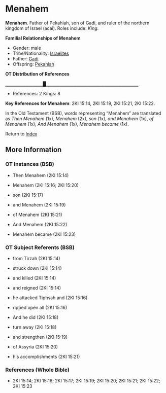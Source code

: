# Menahem
**Menahem**. 
Father of Pekahiah, son of Gadi, and ruler of the northern kingdom of Israel (acai). 
Roles include: 
_King_. 




**Familial Relationships of Menahem**


* Gender: male
* Tribe/Nationality: [Israelites](../../../groups/md/acai/Israel.md)
* Father: [Gadi](Gadi.md)
* Offspring: [Pekahiah](Pekahiah.md)


**OT Distribution of References**

▁▁▁▁▁▁▁▁▁▁▁█▁▁▁▁▁▁▁▁▁▁▁▁▁▁▁▁▁▁▁▁▁▁▁▁▁▁▁
* References: 2 Kings: 8



**Key References for Menahem**: 
2KI 15:14, 2KI 15:19, 2KI 15:21, 2KI 15:22. 


In the Old Testament (BSB), words representing “Menahem” are translated as 
*Then Menahem* (1x), *Menahem* (2x), *son* (1x), *and Menahem* (1x), *of Menahem* (1x), *And Menahem* (1x), *Menahem became* (1x). 




Return to [Index](00-Index.md)

## More Information

### OT Instances (BSB)

* Then Menahem (2KI 15:14)

* Menahem (2KI 15:16; 2KI 15:20)

* son (2KI 15:17)

* and Menahem (2KI 15:19)

* of Menahem (2KI 15:21)

* And Menahem (2KI 15:22)

* Menahem became (2KI 15:23)



### OT Subject Referents (BSB)

* from Tirzah (2KI 15:14)

* struck down (2KI 15:14)

* and killed (2KI 15:14)

* and reigned (2KI 15:14)

* he attacked Tiphsah and (2KI 15:16)

* ripped open all (2KI 15:16)

* And he did (2KI 15:18)

* turn away (2KI 15:18)

* and strengthen (2KI 15:19)

* of Assyria (2KI 15:20)

* his accomplishments (2KI 15:21)



### References (Whole Bible)

* 2KI 15:14; 2KI 15:16; 2KI 15:17; 2KI 15:19; 2KI 15:20; 2KI 15:21; 2KI 15:22; 2KI 15:23



